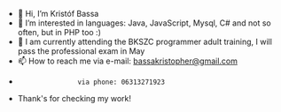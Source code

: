 - 👋 Hi, I’m Kristóf Bassa
- 👀 I’m interested in languages: Java, JavaScript, Mysql, C# and not so often, but in PHP too :)
- 🌱 I am currently attending the BKSZC programmer adult training, I will pass the professional exam in May
- 📫 How to reach me via e-mail: bassakristopher@gmail.com
-                    via phone: 06313271923
- Thank's for checking my work!

<!---
bassakristopher/bassakristopher is a ✨ special ✨ repository because its `README.md` (this file) appears on your GitHub profile.
You can click the Preview link to take a look at your changes.
--->
